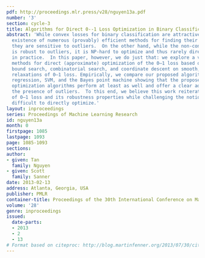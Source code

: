 ```yaml
---
pdf: http://proceedings.mlr.press/v28/nguyen13a.pdf
number: '3'
section: cycle-3
title: Algorithms for Direct 0--1 Loss Optimization in Binary Classification
abstract: 'While convex losses for binary classification are attractive due to the
  existence of numerous (provably) efficient methods for finding their global optima,
  they are sensitive to outliers.  On the other hand, while the non-convex 0–1 loss
  is robust to outliers, it is NP-hard to optimize and thus rarely directly optimized
  in practice.  In this paper, however, we do just that: we explore a variety of practical
  methods for direct (approximate) optimization of the 0–1 loss based on branch and
  bound search, combinatorial search, and coordinate descent on smooth, differentiable
  relaxations of 0–1 loss. Empirically, we compare our proposed algorithms to logistic
  regression, SVM, and the Bayes point machine showing that the proposed 0–1 loss
  optimization algorithms perform at least as well and offer a clear advantage in
  the presence of outliers.  To this end, we believe this work reiterates the importance
  of 0–1 loss and its robustness properties while challenging the notion that it is
  difficult to directly optimize.'
layout: inproceedings
series: Proceedings of Machine Learning Research
id: nguyen13a
month: 0
firstpage: 1085
lastpage: 1093
page: 1085-1093
sections: 
author:
- given: Tan
  family: Nguyen
- given: Scott
  family: Sanner
date: 2013-02-13
address: Atlanta, Georgia, USA
publisher: PMLR
container-title: Proceedings of the 30th International Conference on Machine Learning
volume: '28'
genre: inproceedings
issued:
  date-parts:
  - 2013
  - 2
  - 13
# Format based on citeproc: http://blog.martinfenner.org/2013/07/30/citeproc-yaml-for-bibliographies/
---
```

